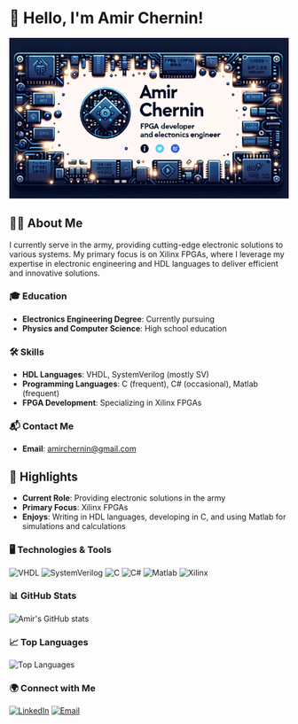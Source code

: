 # 👋 Hello, I'm Amir Chernin!

![GitHub Profile Banner](banner.PNG)

## 👨‍💻 About Me

I currently serve in the army, providing cutting-edge electronic solutions to various systems. My primary focus is on Xilinx FPGAs, where I leverage my expertise in electronic engineering and HDL languages to deliver efficient and innovative solutions.

### 🎓 Education
- **Electronics Engineering Degree**: Currently pursuing
- **Physics and Computer Science**: High school education

### 🛠 Skills
- **HDL Languages**: VHDL, SystemVerilog (mostly SV)
- **Programming Languages**: C (frequent), C# (occasional), Matlab (frequent)
- **FPGA Development**: Specializing in Xilinx FPGAs

### 📬 Contact Me
- **Email**: [amirchernin@gmail.com](mailto:amirchernin@gmail.com)

## 🌟 Highlights
- **Current Role**: Providing electronic solutions in the army
- **Primary Focus**: Xilinx FPGAs
- **Enjoys**: Writing in HDL languages, developing in C, and using Matlab for simulations and calculations

### 🖥️ Technologies & Tools
![VHDL](https://img.shields.io/badge/VHDL-00599C?style=for-the-badge&logo=VHDL&logoColor=white)
![SystemVerilog](https://img.shields.io/badge/SystemVerilog-007ACC?style=for-the-badge&logo=SystemVerilog&logoColor=white)
![C](https://img.shields.io/badge/C-00599C?style=for-the-badge&logo=c&logoColor=white)
![C#](https://img.shields.io/badge/C%23-239120?style=for-the-badge&logo=c-sharp&logoColor=white)
![Matlab](https://img.shields.io/badge/Matlab-0076A8?style=for-the-badge&logo=mathworks&logoColor=white)
![Xilinx](https://img.shields.io/badge/Xilinx-FCC624?style=for-the-badge&logo=xilinx&logoColor=white)


### 📊 GitHub Stats
![Amir's GitHub stats](https://github-readme-stats.vercel.app/api?username=AmirChernin&show_icons=true&theme=radical)

### 📈 Top Languages
![Top Languages](https://github-readme-stats.vercel.app/api/top-langs/?username=AmirChernin&layout=compact&theme=radical)

### 🌍 Connect with Me
[![LinkedIn](https://img.shields.io/badge/LinkedIn-0077B5?style=for-the-badge&logo=linkedin&logoColor=white)](https://www.linkedin.com/in/amir-chernin/)
[![Email](https://img.shields.io/badge/Email-D14836?style=for-the-badge&logo=gmail&logoColor=white)](mailto:amirchernin@gmail.com)
